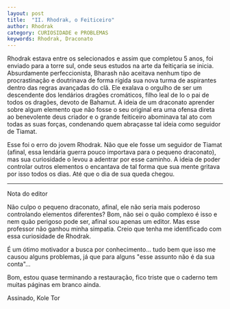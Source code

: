 ```yaml
---
layout: post
title:  "II. Rhodrak, o Feiticeiro"
author: Rhodrak
category: CURIOSIDADE e PROBLEMAS
keywords: Rhodrak, Draconato
---
```

Rhodrak estava entre os selecionados e assim que completou 5 anos, foi enviado para a torre sul, onde seus estudos na arte da feitiçaria se inicia. Absurdamente perfeccionista, Bharash não aceitava nenhum tipo de procrastinação e doutrinava de forma rígida sua nova turma de aspirantes dentro das regras avançadas do clã. Ele exalava o orgulho de ser um descendente dos lendários dragões cromáticos, filho leal de Io o pai de todos os dragões, devoto de Bahamut. A ideia de um draconato aprender sobre algum elemento que não fosse o seu original era uma ofensa direta ao benevolente deus criador e o grande feiticeiro abominava tal ato com todas as suas forças, condenando quem abraçasse tal ideia como seguidor de Tiamat.

Esse foi o erro do jovem Rhodrak. Não que ele fosse um seguidor de Tiamat (afinal, essa lendária guerra pouco importava para o pequeno draconato), mas sua curiosidade o levou a adentrar por esse caminho. A ideia de poder controlar outros elementos o encantava de tal forma que sua mente gritava por isso todos os dias. Até que o dia de sua queda chegou.

----
Nota do editor

Não culpo o pequeno draconato, afinal, ele não seria mais poderoso controlando elementos diferentes? Bom, não sei o quão complexo é isso e nem quão perigoso pode ser, afinal sou apenas um editor. Mas esse professor não ganhou minha simpatia. Creio que tenha me identificado com essa curiosidade de Rhodrak.

É um ótimo motivador a busca por conhecimento... tudo bem que isso me causou alguns problemas, já que para alguns "esse assunto não é da sua conta"...

Bom, estou quase terminando a restauração, fico triste que o caderno tem muitas páginas em branco ainda.

Assinado, Kole Tor
